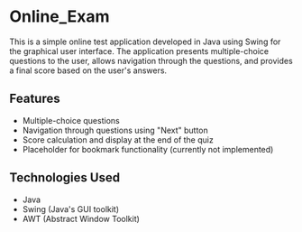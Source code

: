 # Online_Exam

This is a simple online test application developed in Java using Swing for the graphical user interface. The application presents multiple-choice questions to the user, allows navigation through the questions, and provides a final score based on the user's answers.

## Features

- Multiple-choice questions
- Navigation through questions using "Next" button
- Score calculation and display at the end of the quiz
- Placeholder for bookmark functionality (currently not implemented)

## Technologies Used

- Java
- Swing (Java's GUI toolkit)
- AWT (Abstract Window Toolkit)
